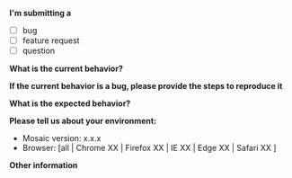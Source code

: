 **I'm submitting a**

- [ ] bug
- [ ] feature request
- [ ] question

**What is the current behavior?**



**If the current behavior is a bug, please provide the steps to reproduce it**



**What is the expected behavior?**


**Please tell us about your environment:**

- Mosaic version: x.x.x
- Browser: [all | Chrome XX | Firefox XX | IE XX | Edge XX | Safari XX ]


**Other information**